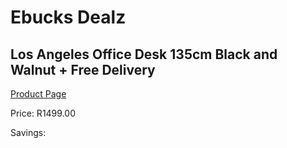 
# Ebucks Dealz
## Los Angeles Office Desk 135cm Black and Walnut + Free Delivery
[Product Page](https://www.ebucks.com/web/shop/productSelected.do?prodId=1144850382&catId=1130195724)

Price: R1499.00

Savings: 


	